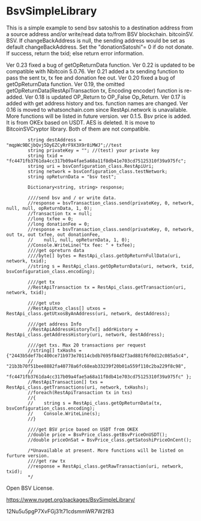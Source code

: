 # BsvSimpleLibrary
This is a simple example to send bsv satoshis to a destination address from a source address and/or write/read data to/from BSV blockchain. 
bitcoinSV. 
BSV. 
If changeBackAddress is null, the sending address would be set as default changeBackAddress. 
Set the "donationSatoshi"= 0 if do not donate. 
If success, return the txid; else return error information. 

Ver 0.23 fixed a bug of getOpReturnData function.
Ver 0.22 is updated to be compatible with Nbitcoin 5.0.76. 
Ver 0.21 added a tx sending function to pass the sent tx, tx fee and donation fee out. 
Ver 0.20 fixed a bug of getOpReturnData function. 
Ver 0.19, the omitted getOpReturnData(RestApiTransaction tx, Encoding encoder) function is re-added. 
Ver 0.18 is updated OP_Return to OP_False Op_Return. 
Ver 0.17 is added with get address history and txs. function names are changed. 
Ver 0.16 is moved to whatsonchain.com since RestApi.network is unavailable. More functions will be listed in future version. 
ver 0.1.5. Bsv price is added. It is from OKEx based on USDT. 
AES is deleted. It is move to BitcoinSVCryptor library. Both of them are not compatible.

            string destAddress = "mqpWc9BCjbQvj5DyEZCyRrF9X3X9r8iMWJ";//test
            string privateKey = ""; //(test) your private key
            string txid = "fc4471fb3761da4cc317b09a4fae5a68a11f8db41e703cd75125310f39a975fc";
            string uri = bsvConfiguration_class.RestApiUri;
            string network = bsvConfiguration_class.testNetwork;
            string opReturnData = "bsv test";

            Dictionary<string, string> response;

            ////send bsv and / or write data.
            //response = bsvTransaction_class.send(privateKey, 0, network, null, null, opReturnData, 1, 0);
            //Transaction tx = null;
            //long txfee = 0;
            //long donationFee = 0;
            //response = bsvTransaction_class.send(privateKey, 0, network, out tx, out txfee, out donationFee,
            //    null, null, opReturnData, 1, 0);
            //Console.WriteLine("tx fee: " + txfee);
            ////get opreturn data
            ////byte[] bytes = RestApi_class.getOpReturnFullData(uri, network, txid);
            //string s = RestApi_class.getOpReturnData(uri, network, txid, bsvConfiguration_class.encoding);

            ////get tx
            //RestApiTransaction tx = RestApi_class.getTransaction(uri, network, txid);

            ////get utxo
            //RestApiUtxo_class[] utxos = RestApi_class.getUtxosByAnAddress(uri, network, destAddress);

            ////get address Info
            //RestApiAddressHistoryTx[] addrHistory = RestApi_class.getAddressHistory(uri, network, destAddress);

            ////get txs. Max 20 transactions per request
            //string[] txHashs ={"2443b5def7bc400ce71b973e70114cbdb7695f84d2f3ad881f6f0d12c085a5c4",
            //    "21b3b70f51bee8882fa40778a6fc68eab33239f20b01a559f110c2ba229f8c98",
            //    "fc4471fb3761da4cc317b09a4fae5a68a11f8db41e703cd75125310f39a975fc" };
            //RestApiTransaction[] txs = RestApi_class.getTransactions(uri, network, txHashs);
            //foreach(RestApiTransaction tx in txs)
            //{
            //    string s = RestApi_class.getOpReturnData(tx, bsvConfiguration_class.encoding);
            //    Console.WriteLine(s);
            //}

            ////get BSV price based on USDT from OKEX
            //double price = BsvPrice_class.getBsvPriceOnUSDT();
            //double priceOnSat = BsvPrice_class.getSatoshiPriceOnCent();

            /*Unavailable at present. More functions will be listed on furture version.
            ////get raw tx
            //response = RestApi_class.getRawTransaction(uri, network, txid);
            */

Open BSV License.

https://www.nuget.org/packages/BsvSimpleLibrary/

12Nu5u5pgP7XvFGj31t71cdsmmWR7W2f83
